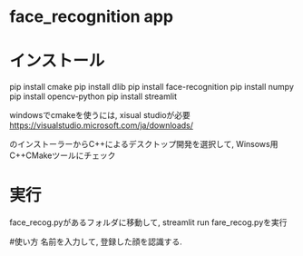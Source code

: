 # face_recognition app

# インストール
pip install cmake
pip install dlib
pip install face-recognition
pip install numpy
pip install opencv-python
pip install streamlit

windowsでcmakeを使うには, xisual studioが必要
https://visualstudio.microsoft.com/ja/downloads/

のインストーラーからC++によるデスクトップ開発を選択して, Winsows用C++CMakeツールにチェック

# 実行
face_recog.pyがあるフォルダに移動して, 
streamlit run fare_recog.pyを実行

#使い方
名前を入力して, 登録した顔を認識する. 
